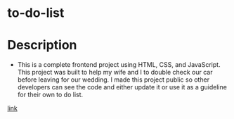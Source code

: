 # to-do-list

# Description
- This is a complete frontend project using HTML, CSS, and JavaScript. This project was built to help my wife and I to double check our car before leaving for our wedding. I made this project public so other developers can see the code and either update it or use it as a guideline for their own to do list. 

[link](https://clintrizzo.github.io/to-do-list/)
